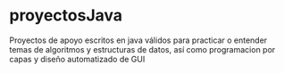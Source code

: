# proyectosJava
Proyectos de apoyo escritos en java válidos para practicar o entender temas de algoritmos y estructuras de datos, así como programacion por capas y diseño automatizado de GUI

